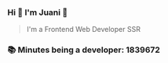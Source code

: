 ### Hi 👋 I&#39;m Juani 🦁

> I&#39;m a Frontend Web Developer SSR

### 📚 Minutes being a developer: 1839672
